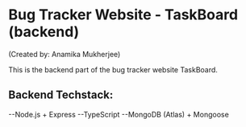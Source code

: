 # Bug Tracker Website - TaskBoard (backend) 
(Created by: Anamika Mukherjee)

This is the backend part of the bug tracker website TaskBoard.

## Backend Techstack:

--Node.js + Express
--TypeScript
--MongoDB (Atlas) + Mongoose

